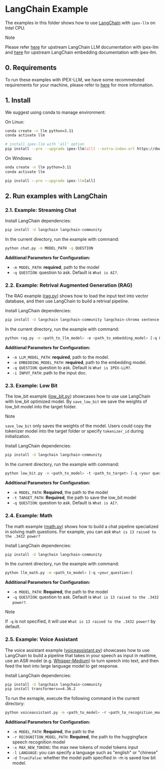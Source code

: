 # LangChain Example

The examples in this folder shows how to use [LangChain](https://www.langchain.com/) with `ipex-llm` on Intel CPU.

> [!NOTE]
> Please refer [here](https://python.langchain.com/docs/integrations/llms/ipex_llm) for upstream LangChain LLM documentation with ipex-llm and [here](https://python.langchain.com/docs/integrations/text_embedding/ipex_llm/) for upstream LangChain embedding documentation with ipex-llm.

## 0. Requirements
To run these examples with IPEX-LLM, we have some recommended requirements for your machine, please refer to [here](../README.md#recommended-requirements) for more information.

## 1. Install

We suggest using conda to manage environment:

On Linux:

```bash
conda create -n llm python=3.11
conda activate llm

# install ipex-llm with 'all' option
pip install --pre --upgrade ipex-llm[all] --extra-index-url https://download.pytorch.org/whl/cpu
```

On Windows:
```cmd
onda create -n llm python=3.11
conda activate llm

pip install --pre --upgrade ipex-llm[all]
```

## 2. Run examples with LangChain

### 2.1. Example: Streaming Chat

Install LangChain dependencies:

```bash
pip install -U langchain langchain-community
```

In the current directory, run the example with command:

```bash
python chat.py -m MODEL_PATH -q QUESTION
```
**Additional Parameters for Configuration:**
- `-m MODEL_PATH`: **required**, path to the model
- `-q QUESTION`: question to ask. Default is `What is AI?`.

### 2.2. Example: Retrival Augmented Generation (RAG)

The RAG example ([rag.py](./rag.py)) shows how to load the input text into vector database, and then use LangChain to build a retrival pipeline.

Install LangChain dependencies:

```bash
pip install -U langchain langchain-community langchain-chroma sentence-transformers==3.0.1
```

In the current directory, run the example with command:

```bash
python rag.py -m <path_to_llm_model> -e <path_to_embedding_model> [-q QUESTION] [-i INPUT_PATH]
```
**Additional Parameters for Configuration:**
- `-m LLM_MODEL_PATH`: **required**, path to the model.
- `-e EMBEDDING_MODEL_PATH`: **required**, path to the embedding model.
- `-q QUESTION`: question to ask. Default is `What is IPEX-LLM?`.
- `-i INPUT_PATH`: path to the input doc.


### 2.3. Example: Low Bit

The low_bit example ([low_bit.py](./low_bit.py)) showcases how to use use LangChain with low_bit optimized model.
By `save_low_bit` we save the weights of low_bit model into the target folder.
> [!NOTE]
> `save_low_bit` only saves the weights of the model. 
> Users could copy the tokenizer model into the target folder or specify `tokenizer_id` during initialization. 

Install LangChain dependencies:

```bash
pip install -U langchain langchain-community
```

In the current directory, run the example with command:

```bash
python low_bit.py -m <path_to_model> -t <path_to_target> [-q <your question>]
```
**Additional Parameters for Configuration:**
- `-m MODEL_PATH`: **Required**, the path to the model
- `-t TARGET_PATH`: **Required**, the path to save the low_bit model
- `-q QUESTION`: question to ask. Default is `What is AI?`.

### 2.4. Example: Math

The math example ([math.py](./llm_math.py)) shows how to build a chat pipeline specialized in solving math questions. For example, you can ask `What is 13 raised to the .3432 power?`

Install LangChain dependencies:

```bash
pip install -U langchain langchain-community
```

In the current directory, run the example with command:

```bash
python llm_math.py -m <path_to_model> [-q <your_question>]
```

**Additional Parameters for Configuration:**
- `-m MODEL_PATH`: **Required**, the path to the model
- `-q QUESTION`: question to ask. Default is `What is 13 raised to the .3432 power?`.

> [!NOTE]
> If `-q` is not specified, it will use `What is 13 raised to the .3432 power?` by default. 

### 2.5. Example: Voice Assistant

The voice assistant example ([voiceassistant.py](./voiceassistant.py)) showcases how to use LangChain to build a pipeline that takes in your speech as input in realtime, use an ASR model (e.g. [Whisper-Medium](https://huggingface.co/openai/whisper-medium)) to turn speech into text, and then feed the text into large language model to get response.  

Install LangChain dependencies:
```bash
pip install -U langchain langchain-community
pip install transformers==4.36.2
```

To run the exmaple, execute the following command in the current directory:

```bash
python voiceassistant.py -m <path_to_model> -r <path_to_recognition_model> [-q <your_question>]
```
**Additional Parameters for Configuration:**
- `-m MODEL_PATH`: **Required**, the path to the 
- `-r RECOGNITION_MODEL_PATH`: **Required**,  the path to the huggingface speech recognition model
- `-x MAX_NEW_TOKENS`: the max new tokens of model tokens input
- `-l LANGUAGE`: you can specify a language such as "english" or "chinese" 
- `-d True|False`: whether the model path specified in -m is saved low bit model.
